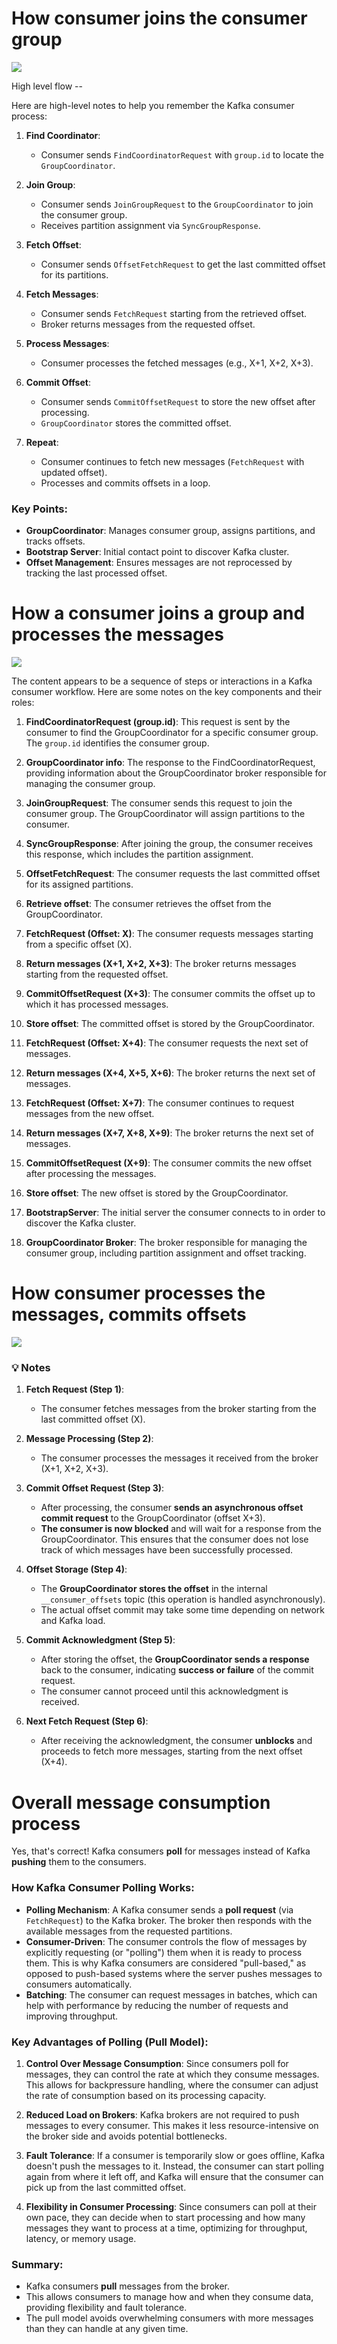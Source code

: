 # How consumer joins the consumer group

![](https://plantuml.online/png/POyn3i8m34Ntdi8J6nVeW0ILG6A44vZ4b0ZL3ex3-KcB2ZIioNl_VwCpKUY4Knv8cuXgmOM8RB0JiMIAyKpwhFuEAZbs8ke3OqbOYYhtmZTpAgmtTHYqOoUJCq3seFJ8b0m6ClHesDHuIVYajN0YoyfmcNfW1IOnkA_ysriFBVPH0eERcNu4cZziMRXDAVGCqv4MollojlUE5lPaxbPsf8Gz9RYg382JIlv7VW40)

High level flow -- 

Here are high-level notes to help you remember the Kafka consumer process:

1. **Find Coordinator**: 
   - Consumer sends `FindCoordinatorRequest` with `group.id` to locate the `GroupCoordinator`.

2. **Join Group**:
   - Consumer sends `JoinGroupRequest` to the `GroupCoordinator` to join the consumer group.
   - Receives partition assignment via `SyncGroupResponse`.

3. **Fetch Offset**:
   - Consumer sends `OffsetFetchRequest` to get the last committed offset for its partitions.

4. **Fetch Messages**:
   - Consumer sends `FetchRequest` starting from the retrieved offset.
   - Broker returns messages from the requested offset.

5. **Process Messages**:
   - Consumer processes the fetched messages (e.g., X+1, X+2, X+3).

6. **Commit Offset**:
   - Consumer sends `CommitOffsetRequest` to store the new offset after processing.
   - `GroupCoordinator` stores the committed offset.

7. **Repeat**:
   - Consumer continues to fetch new messages (`FetchRequest` with updated offset).
   - Processes and commits offsets in a loop.

### Key Points:
- **GroupCoordinator**: Manages consumer group, assigns partitions, and tracks offsets.
- **Bootstrap Server**: Initial contact point to discover Kafka cluster.
- **Offset Management**: Ensures messages are not reprocessed by tracking the last processed offset.

# How a consumer joins a group and processes the messages

![](https://plantuml.online/png/fP9FQy904CNl-HI3XrQn5lnVSoYqbWgbK34NRx8cerrgTjETZU2txwwRM6F46dfPmkRjcpU_6HPggM0i1QKnAW-5vde7pr9gqeeb0Qhjx_L4oJGPIwaYBfXvTv0h-MLK4TDioGYXjbY4cUD2hbQ4cch023xSj-VTGglLWa1Z0cqVNZY5qfHn_d1KmCgyF1oq7a-3WG-lN4H7BsRudI9fgA-jrpsF6jxf6sDpiFHXXZfLWagz0HShMKZQyU5DSf6bl849QfWoPGXmAU29YAz5R8YKGfUidT7-EilhbJJ5bCuTahmSGJtOYJ2peCJSOAEGjclGe0u_uPqP76CPnrnhZB8PN9FHAVScbr9cGtKe5SSjWfkvb_yvR-_0vze_-Y-AZ_lisHLGfaNNRJx_qkBiLnGoA8SjSH5zc9irSOgpTMCaOciqrEVDzXtCcnrxT8l4-tw6kG9Zzy3f3w7spfTH1-O6p-4Oc7_fagoLE652bQ4qUzTZwLaYVNiC39PALORNLndQ0W_s61NX3q_W4qnHSHdna6qskt-CObHf53y0)

The content appears to be a sequence of steps or interactions in a Kafka consumer workflow. Here are some notes on the key components and their roles:

1. **FindCoordinatorRequest (group.id)**: This request is sent by the consumer to find the GroupCoordinator for a specific consumer group. The `group.id` identifies the consumer group.

2. **GroupCoordinator info**: The response to the FindCoordinatorRequest, providing information about the GroupCoordinator broker responsible for managing the consumer group.

3. **JoinGroupRequest**: The consumer sends this request to join the consumer group. The GroupCoordinator will assign partitions to the consumer.

4. **SyncGroupResponse**: After joining the group, the consumer receives this response, which includes the partition assignment.

5. **OffsetFetchRequest**: The consumer requests the last committed offset for its assigned partitions.

6. **Retrieve offset**: The consumer retrieves the offset from the GroupCoordinator.

7. **FetchRequest (Offset: X)**: The consumer requests messages starting from a specific offset (X).

8. **Return messages (X+1, X+2, X+3)**: The broker returns messages starting from the requested offset.

9. **CommitOffsetRequest (X+3)**: The consumer commits the offset up to which it has processed messages.

10. **Store offset**: The committed offset is stored by the GroupCoordinator.

11. **FetchRequest (Offset: X+4)**: The consumer requests the next set of messages.

12. **Return messages (X+4, X+5, X+6)**: The broker returns the next set of messages.

13. **FetchRequest (Offset: X+7)**: The consumer continues to request messages from the new offset.

14. **Return messages (X+7, X+8, X+9)**: The broker returns the next set of messages.

15. **CommitOffsetRequest (X+9)**: The consumer commits the new offset after processing the messages.

16. **Store offset**: The new offset is stored by the GroupCoordinator.

17. **BootstrapServer**: The initial server the consumer connects to in order to discover the Kafka cluster.

18. **GroupCoordinator Broker**: The broker responsible for managing the consumer group, including partition assignment and offset tracking.


# How consumer processes the messages, commits offsets

![](https://plantuml.online/png/bPDDJy9048Rl_HKJBj9WO_Wyz62Y97Wo6hXm8yjsMXhQdRgxbV3ldNvGMbIKop8fxxppv9rT8Irfc9CoUOhQGMLZUuGNJNas9z91h0GBd41OiHK6eRVPo5gyeJ0qQ4qFX86tgdQSE_0y3rOMCnZwZJ64QEKE3QHeZ8YuO9NJ_EizmhEcFLS-B0hb4ZzoD1RwbQyFQzUf5Qnj-dnOeisrEjlsruFXFQm7e-8OknsUKOidqoIvvnfHQyfxfORNIbjESMyGZsuHNr2F2-eqZMsTCPookUIzN1gS6gk-9j9oWYABG9-esp1D6HlO9YJt6C11n3PM4OHiAEHUqI7184hvedGe9tur7ze0XWyEjhed9UytHkQkhmxFNnNwMjuYF0kUp579dIP5kG5PfTBVCbR4lYeuRRKRuFGdDERAI0K6B85iGlo5i1DHENILot9j3x0GSP9h_2DG7iU_78LAZY12ovzg_2kPpbe6ALkROWa7eOER7yzWyl_dCobUphGuPgxp1G00)

### **💡 Notes**  
1. **Fetch Request (Step 1)**:  
   - The consumer fetches messages from the broker starting from the last committed offset (X).  

2. **Message Processing (Step 2)**:  
   - The consumer processes the messages it received from the broker (X+1, X+2, X+3).  

3. **Commit Offset Request (Step 3)**:  
   - After processing, the consumer **sends an asynchronous offset commit request** to the GroupCoordinator (offset X+3).  
   - **The consumer is now blocked** and will wait for a response from the GroupCoordinator. This ensures that the consumer does not lose track of which messages have been successfully processed.

4. **Offset Storage (Step 4)**:  
   - The **GroupCoordinator stores the offset** in the internal `__consumer_offsets` topic (this operation is handled asynchronously).  
   - The actual offset commit may take some time depending on network and Kafka load.  

5. **Commit Acknowledgment (Step 5)**:  
   - After storing the offset, the **GroupCoordinator sends a response** back to the consumer, indicating **success or failure** of the commit request.  
   - The consumer cannot proceed until this acknowledgment is received.

6. **Next Fetch Request (Step 6)**:  
   - After receiving the acknowledgment, the consumer **unblocks** and proceeds to fetch more messages, starting from the next offset (X+4).

# Overall message consumption process

Yes, that's correct! Kafka consumers **poll** for messages instead of Kafka **pushing** them to the consumers.

### How Kafka Consumer Polling Works:
- **Polling Mechanism**: A Kafka consumer sends a **poll request** (via `FetchRequest`) to the Kafka broker. The broker then responds with the available messages from the requested partitions.
- **Consumer-Driven**: The consumer controls the flow of messages by explicitly requesting (or "polling") them when it is ready to process them. This is why Kafka consumers are considered "pull-based," as opposed to push-based systems where the server pushes messages to consumers automatically.
- **Batching**: The consumer can request messages in batches, which can help with performance by reducing the number of requests and improving throughput.
  
### Key Advantages of Polling (Pull Model):
1. **Control Over Message Consumption**: Since consumers poll for messages, they can control the rate at which they consume messages. This allows for backpressure handling, where the consumer can adjust the rate of consumption based on its processing capacity.
  
2. **Reduced Load on Brokers**: Kafka brokers are not required to push messages to every consumer. This makes it less resource-intensive on the broker side and avoids potential bottlenecks.

3. **Fault Tolerance**: If a consumer is temporarily slow or goes offline, Kafka doesn't push the messages to it. Instead, the consumer can start polling again from where it left off, and Kafka will ensure that the consumer can pick up from the last committed offset.

4. **Flexibility in Consumer Processing**: Since consumers can poll at their own pace, they can decide when to start processing and how many messages they want to process at a time, optimizing for throughput, latency, or memory usage.

### Summary:
- Kafka consumers **pull** messages from the broker.
- This allows consumers to manage how and when they consume data, providing flexibility and fault tolerance.
- The pull model avoids overwhelming consumers with more messages than they can handle at any given time.

